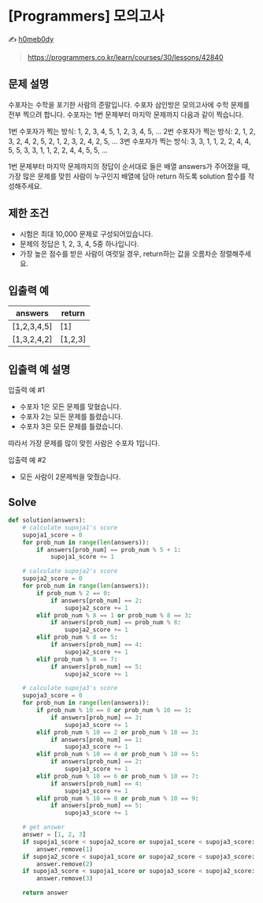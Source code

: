 # [Programmers] 모의고사

:writing_hand: [h0meb0dy](mailto:h0meb0dysj@gmail.com)

> https://programmers.co.kr/learn/courses/30/lessons/42840

## 문제 설명

수포자는 수학을 포기한 사람의 준말입니다. 수포자 삼인방은 모의고사에 수학 문제를 전부 찍으려 합니다. 수포자는 1번 문제부터 마지막 문제까지 다음과 같이 찍습니다.

1번 수포자가 찍는 방식: 1, 2, 3, 4, 5, 1, 2, 3, 4, 5, ...
2번 수포자가 찍는 방식: 2, 1, 2, 3, 2, 4, 2, 5, 2, 1, 2, 3, 2, 4, 2, 5, ...
3번 수포자가 찍는 방식: 3, 3, 1, 1, 2, 2, 4, 4, 5, 5, 3, 3, 1, 1, 2, 2, 4, 4, 5, 5, ...

1번 문제부터 마지막 문제까지의 정답이 순서대로 들은 배열 answers가 주어졌을 때, 가장 많은 문제를 맞힌 사람이 누구인지 배열에 담아 return 하도록 solution 함수를 작성해주세요.

## 제한 조건

- 시험은 최대 10,000 문제로 구성되어있습니다.
- 문제의 정답은 1, 2, 3, 4, 5중 하나입니다.
- 가장 높은 점수를 받은 사람이 여럿일 경우, return하는 값을 오름차순 정렬해주세요.

## 입출력 예

| answers     | return  |
| ----------- | ------- |
| [1,2,3,4,5] | [1]     |
| [1,3,2,4,2] | [1,2,3] |

## 입출력 예 설명

입출력 예 #1

- 수포자 1은 모든 문제를 맞혔습니다.
- 수포자 2는 모든 문제를 틀렸습니다.
- 수포자 3은 모든 문제를 틀렸습니다.

따라서 가장 문제를 많이 맞힌 사람은 수포자 1입니다.

입출력 예 #2

- 모든 사람이 2문제씩을 맞췄습니다.

## Solve

```python
def solution(answers):
    # calculate supoja1's score
    supoja1_score = 0
    for prob_num in range(len(answers)):
        if answers[prob_num] == prob_num % 5 + 1:
            supoja1_score += 1

    # calculate supoja2's score
    supoja2_score = 0
    for prob_num in range(len(answers)):
        if prob_num % 2 == 0:
            if answers[prob_num] == 2:
                supoja2_score += 1
        elif prob_num % 8 == 1 or prob_num % 8 == 3:
            if answers[prob_num] == prob_num % 8:
                supoja2_score += 1
        elif prob_num % 8 == 5:
            if answers[prob_num] == 4:
                supoja2_score += 1
        elif prob_num % 8 == 7:
            if answers[prob_num] == 5:
                supoja2_score += 1

    # calculate supoja3's score
    supoja3_score = 0
    for prob_num in range(len(answers)):
        if prob_num % 10 == 0 or prob_num % 10 == 1:
            if answers[prob_num] == 3:
                supoja3_score += 1
        elif prob_num % 10 == 2 or prob_num % 10 == 3:
            if answers[prob_num] == 1:
                supoja3_score += 1
        elif prob_num % 10 == 4 or prob_num % 10 == 5:
            if answers[prob_num] == 2:
                supoja3_score += 1
        elif prob_num % 10 == 6 or prob_num % 10 == 7:
            if answers[prob_num] == 4:
                supoja3_score += 1
        elif prob_num % 10 == 8 or prob_num % 10 == 9:
            if answers[prob_num] == 5:
                supoja3_score += 1

    # get answer
    answer = [1, 2, 3]
    if supoja1_score < supoja2_score or supoja1_score < supoja3_score:
        answer.remove(1)
    if supoja2_score < supoja1_score or supoja2_score < supoja3_score:
        answer.remove(2)
    if supoja3_score < supoja1_score or supoja3_score < supoja2_score:
        answer.remove(3)

    return answer
```